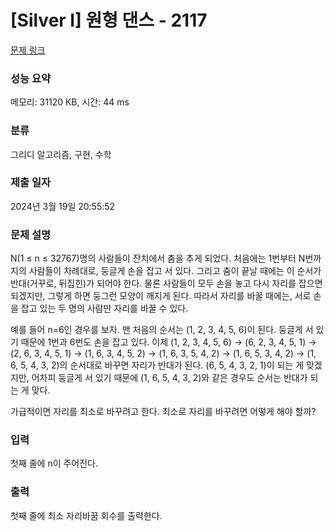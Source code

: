 # [Silver I] 원형 댄스 - 2117 

[문제 링크](https://www.acmicpc.net/problem/2117) 

### 성능 요약

메모리: 31120 KB, 시간: 44 ms

### 분류

그리디 알고리즘, 구현, 수학

### 제출 일자

2024년 3월 19일 20:55:52

### 문제 설명

<p>N(1 ≤ n ≤ 32767)명의 사람들이 잔치에서 춤을 추게 되었다. 처음에는 1번부터 N번까지의 사람들이 차례대로, 둥글게 손을 잡고 서 있다. 그리고 춤이 끝날 때에는 이 순서가 반대(거꾸로, 뒤집힌)가 되어야 한다. 물론 사람들이 모두 손을 놓고 다시 자리를 잡으면 되겠지만, 그렇게 하면 둥그런 모양이 깨지게 된다. 따라서 자리를 바꿀 때에는, 서로 손을 잡고 있는 두 명의 사람만 자리를 바꿀 수 있다.</p>

<p>예를 들어 n=6인 경우를 보자. 맨 처음의 순서는 (1, 2, 3, 4, 5, 6)이 된다. 둥글게 서 있기 때문에 1번과 6번도 손을 잡고 있다. 이제 (1, 2, 3, 4, 5, 6) → (6, 2, 3, 4, 5, 1) → (2, 6, 3, 4, 5, 1) → (1, 6, 3, 4, 5, 2) → (1, 6, 3, 5, 4, 2) → (1, 6, 5, 3, 4, 2) → (1, 6, 5, 4, 3, 2)의 순서대로 바꾸면 자리가 반대가 된다. (6, 5, 4, 3, 2, 1)이 되는 게 맞겠지만, 어차피 둥글게 서 있기 때문에 (1, 6, 5, 4, 3, 2)와 같은 경우도 순서는 반대가 되는 게 맞다.</p>

<p>가급적이면 자리를 최소로 바꾸려고 한다. 최소로 자리를 바꾸려면 어떻게 해야 할까?</p>

### 입력 

 <p>첫째 줄에 n이 주어진다.</p>

### 출력 

 <p>첫째 줄에 최소 자리바꿈 회수를 출력한다.</p>


